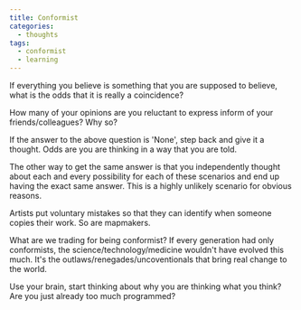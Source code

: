 ```yaml
---
title: Conformist
categories:
  - thoughts
tags:
  - conformist
  - learning
---
```


If everything you believe is something that you are supposed to believe, what is the odds that it is really a coincidence?

How many of your opinions are you reluctant to express inform of your friends/colleagues? Why so?

If the answer to the above question is 'None', step back and give it a thought. Odds are you are thinking in a way that you are told.

The other way to get the same answer is that you independently thought about each and every possibility for each of these scenarios and end up having the exact same answer. This is a highly unlikely scenario for obvious reasons.

Artists put voluntary mistakes so that they can identify when someone copies their work. So are mapmakers. 

What are we trading for being conformist? If every generation had only conformists, the science/technology/medicine wouldn't have evolved this much. It's the outlaws/renegades/uncoventionals that bring real change to the world. 

Use your brain, start thinking about why you are thinking what you think? Are you just already too much programmed?
